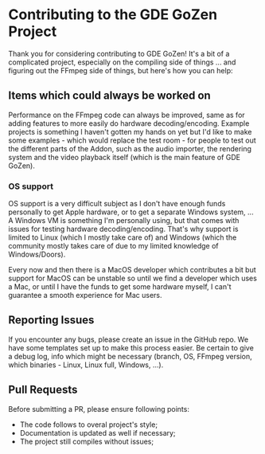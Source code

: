 # Contributing to the GDE GoZen Project

Thank you for considering contributing to GDE GoZen! It's a bit of a complicated project, especially on the compiling side of things ... and figuring out the FFmpeg side of things, but here's how you can help:

## Items which could always be worked on

Performance on the FFmpeg code can always be improved, same as for adding features to more easily do hardware decoding/encoding. Example projects is something I haven't gotten my hands on yet but I'd like to make some examples - which would replace the test room - for people to test out the different parts of the Addon, such as the audio importer, the rendering system and the video playback itself (which is the main feature of GDE GoZen).

### OS support

OS support is a very difficult subject as I don't have enough funds personally to get Apple hardware, or to get a separate Windows system, ... A Windows VM is something I'm personally using, but that comes with issues for testing hardware decoding/encoding. That's why support is limited to Linux (which I mostly take care of) and Windows (which the community mostly takes care of due to my limited knowledge of Windows/Doors).

Every now and then there is a MacOS developer which contributes a bit but support for MacOS can be unstable so until we find a developer which uses a Mac, or until I have the funds to get some hardware myself, I can't guarantee a smooth experience for Mac users.

## Reporting Issues

If you encounter any bugs, please create an issue in the GitHub repo. We have some templates set up to make this process easier. Be certain to give a debug log, info which might be necessary (branch, OS, FFmpeg version, which binaries - Linux, Linux full, Windows, ...).

## Pull Requests

Before submitting a PR, please ensure following points:
- The code follows to overal project's style;
- Documentation is updated as well if necessary;
- The project still compiles without issues;
